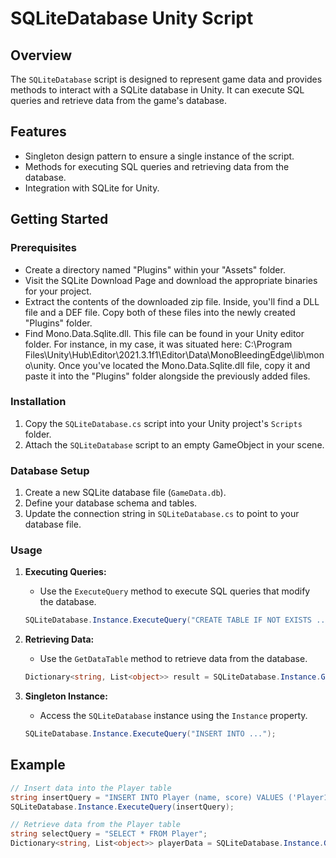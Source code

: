 # SQLiteDatabase Unity Script

## Overview

The `SQLiteDatabase` script is designed to represent game data and provides methods to interact with a SQLite database in Unity. It can execute SQL queries and retrieve data from the game's database.

## Features

- Singleton design pattern to ensure a single instance of the script.
- Methods for executing SQL queries and retrieving data from the database.
- Integration with SQLite for Unity.

## Getting Started

### Prerequisites
- Create a directory named "Plugins" within your "Assets" folder.
- Visit the SQLite Download Page and download the appropriate binaries for your project.
- Extract the contents of the downloaded zip file. Inside, you'll find a DLL file and a DEF file. Copy both of these files into the newly created "Plugins" folder.
- Find Mono.Data.Sqlite.dll. This file can be found in your Unity editor folder. For instance, in my case, it was situated here: C:\Program Files\Unity\Hub\Editor\2021.3.1f1\Editor\Data\MonoBleedingEdge\lib\mono\unity.
Once you've located the Mono.Data.Sqlite.dll file, copy it and paste it into the "Plugins" folder alongside the previously added files.

### Installation

1. Copy the `SQLiteDatabase.cs` script into your Unity project's `Scripts` folder.
2. Attach the `SQLiteDatabase` script to an empty GameObject in your scene.

### Database Setup

1. Create a new SQLite database file (`GameData.db`).
2. Define your database schema and tables.
3. Update the connection string in `SQLiteDatabase.cs` to point to your database file.

### Usage

1. **Executing Queries:**
    - Use the `ExecuteQuery` method to execute SQL queries that modify the database.

    ```csharp
    SQLiteDatabase.Instance.ExecuteQuery("CREATE TABLE IF NOT EXISTS ...");
    ```

2. **Retrieving Data:**
    - Use the `GetDataTable` method to retrieve data from the database.

    ```csharp
    Dictionary<string, List<object>> result = SQLiteDatabase.Instance.GetDataTable("SELECT * FROM ...");
    ```

3. **Singleton Instance:**
    - Access the `SQLiteDatabase` instance using the `Instance` property.

    ```csharp
    SQLiteDatabase.Instance.ExecuteQuery("INSERT INTO ...");
    ```

## Example

```csharp
// Insert data into the Player table
string insertQuery = "INSERT INTO Player (name, score) VALUES ('Player1', 100)";
SQLiteDatabase.Instance.ExecuteQuery(insertQuery);

// Retrieve data from the Player table
string selectQuery = "SELECT * FROM Player";
Dictionary<string, List<object>> playerData = SQLiteDatabase.Instance.GetDataTable(selectQuery);
